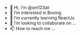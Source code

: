 - 👋 Hi, I’m @sm123ali
- 👀 I’m interested in Boxing
- 🌱 I’m currently learning ReactJs
- 💞️ I’m looking to collaborate on ...
- 📫 How to reach me ...

<!---
sm123ali/sm123ali is a ✨ special ✨ repository because its `README.md` (this file) appears on your GitHub profile.
You can click the Preview link to take a look at your changes.
--->
